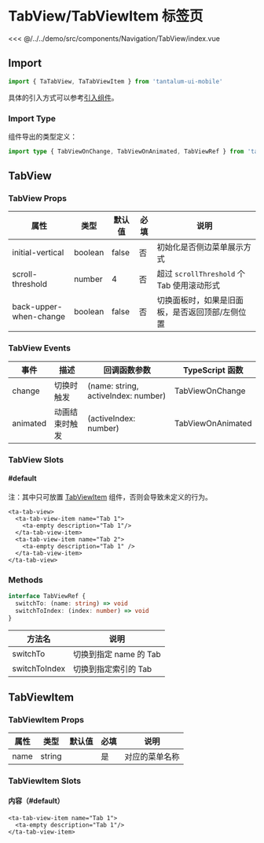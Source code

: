# TabView/TabViewItem 标签页

<CodeDemo name="TabView">

<<< @/../../demo/src/components/Navigation/TabView/index.vue

</CodeDemo>

## Import

```js
import { TaTabView, TaTabViewItem } from 'tantalum-ui-mobile'
```

具体的引入方式可以参考[引入组件](../guide/import.md)。

### Import Type

组件导出的类型定义：

```ts
import type { TabViewOnChange, TabViewOnAnimated, TabViewRef } from 'tantalum-ui-mobile'
```

## TabView

### TabView Props

| 属性                   | 类型    | 默认值 | 必填 | 说明                                            |
| ---------------------- | ------- | ------ | ---- | ----------------------------------------------- |
| initial-vertical       | boolean | false  | 否   | 初始化是否侧边菜单展示方式                      |
| scroll-threshold       | number  | 4      | 否   | 超过 `scrollThreshold` 个 Tab 使用滚动形式      |
| back-upper-when-change | boolean | false  | 否   | 切换面板时，如果是旧面板，是否返回顶部/左侧位置 |

### TabView Events

| 事件     | 描述           | 回调函数参数                        | TypeScript 函数   |
| -------- | -------------- | ----------------------------------- | ----------------- |
| change   | 切换时触发     | (name: string, activeIndex: number) | TabViewOnChange   |
| animated | 动画结束时触发 | (activeIndex: number)               | TabViewOnAnimated |

### TabView Slots

#### #default

注：其中只可放置 [TabViewItem](./TabView.md#tabviewitem) 组件，否则会导致未定义的行为。

```vue
<ta-tab-view>
  <ta-tab-view-item name="Tab 1">
    <ta-empty description="Tab 1"/>
  </ta-tab-view-item>
  <ta-tab-view-item name="Tab 2">
    <ta-empty description="Tab 1" />
  </ta-tab-view-item>
</ta-tab-view>
```

### Methods

```ts
interface TabViewRef {
  switchTo: (name: string) => void
  switchToIndex: (index: number) => void
}
```

| 方法名        | 说明                   |
| ------------- | ---------------------- |
| switchTo      | 切换到指定 name 的 Tab |
| switchToIndex | 切换到指定索引的 Tab   |

## TabViewItem

### TabViewItem Props

| 属性 | 类型   | 默认值 | 必填 | 说明           |
| ---- | ------ | ------ | ---- | -------------- |
| name | string |        | 是   | 对应的菜单名称 |

### TabViewItem Slots

#### 内容（#default）

```vue
<ta-tab-view-item name="Tab 1">
  <ta-empty description="Tab 1"/>
</ta-tab-view-item>
```
